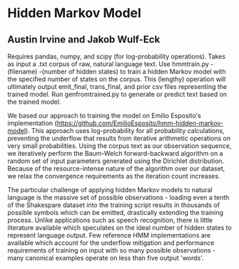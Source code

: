 # Hidden Markov Model
## Austin Irvine and Jakob Wulf-Eck

Requires pandas, numpy, and scipy (for log-probability operations). 
Takes as input a .txt corpus of raw, natural language text. Use hmmtrain.py -(filename) -(number of hidden states) to train a hidden Markov model with the specified number of states on the corpus. This (lengthy) operation will ultimately output emit_final, trans_final, and prior csv files representing the trained model. Run genfromtrained.py to generate or predict text based on the trained model.

We based our approach to training the model on Emilio Esposito's implementation (https://github.com/EmilioEsposito/hmm-hidden-markov-model). This approach uses log-probability for all probability calculations, preventing the underflow that results from iterative arithmetic operations on very small probabilities. Using the corpus text as our observation sequence, we iteratively perform the Baum-Welch forward-backward algorithm on a random set of input parameters generated using the Dirichlet distribution. Because of the resource-intense nature of the algorithm over our dataset, we relax the convergence requirements as the iteration count increases.

The particular challenge of applying hidden Markov models to natural language is the massive set of possible observations - loading even a tenth of the Shakespare dataset into the training script results in thousands of possible symbols which can be emitted, drastically extending the training process. Unlike applications such as speech recognition, there is little literature available which speculates on the ideal number of hidden states to represent language output. Few reference HMM implementations are available which account for the underflow mitigation and performance requirements of training on input with so many possible observations - many canonical examples operate on less than five output 'words'.